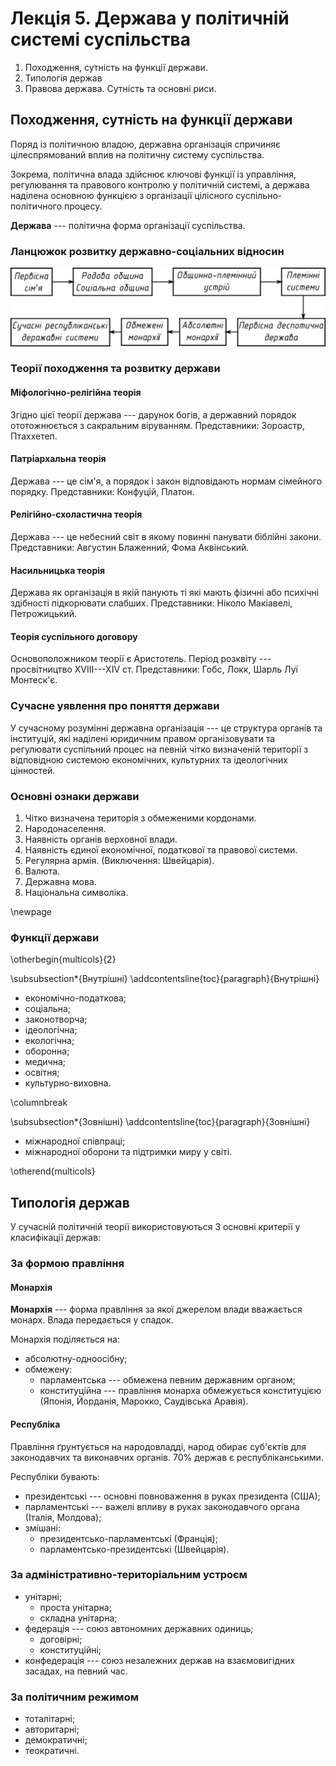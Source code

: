 # Лекція 5. Держава у політичній системі суспільства

1. Походження, сутність на функції держави.
2. Типологія держав
3. Правова держава. Сутність та основні риси.

## Походження, сутність на функції держави

Поряд із політичною владою, державна організація спричиняє цілеспрямований вплив на політичну
систему суспільства.

Зокрема, політична влада здійснює ключові функції із управління, регулювання та правового контролю у
політичній системі, а держава наділена основною функцією з організації цілісного
суспільно-політичного процесу.

__Держава__ --- політична форма організації суспільства.

### Ланцюжок розвитку державно-соціальних відносин

![Ланцюжок розвитку державно-соціальних відносин](images/lec5_1.png)

### Теорії походження та розвитку держави

#### Міфологічно-релігійна теорія

Згідно цієї теорії держава --- дарунок богів, а державний порядок ототожнюється з сакральним
віруванням. Представники: Зороастр, Птаххетеп.

#### Патріархальна теорія

Держава --- це сім'я, а порядок і закон відповідають нормам сімейного порядку. Представники:
Конфуцій, Платон.

#### Релігійно-схоластична теорія

Держава --- це небесний світ в якому повинні панувати біблійні закони. Представники: Августин
Блаженний, Фома Аквінський.

#### Насильницька теорія

Держава як організація в якій панують ті які мають фізичні або психічні здібності підкорювати
слабших. Представники: Ніколо Макіавелі, Петрожицький.

#### Теорія суспільного договору

Основоположником теорії є Аристотель. Період розквіту --- просвітництво ХVIII---XIV ст.
Представники: Гобс, Локк, Шарль Луї Монтеск'є.

### Сучасне уявлення про поняття держави

У сучасному розумінні державна організація --- це структура органів та інституцій, які наділені
юридичним правом організовувати та регулювати суспільний процес на певній чітко визначеній території
з відповідною системою економічних, культурних та ідеологічних цінностей.

### Основні ознаки держави

1. Чітко визначена територія з обмеженими кордонами.
2. Народонаселення.
3. Наявність органів верховної влади.
4. Наявність єдиної економічної, податкової та правової системи.
5. Регулярна армія. (Виключення: Швейцарія).
6. Валюта.
7. Державна мова.
8. Національна символіка.

\newpage

### Функції держави

\otherbegin{multicols}{2}

\subsubsection*{Внутрішні}
\addcontentsline{toc}{paragraph}{Внутрішні}

- економічно-податкова;
- соціальна;
- законотворча;
- ідеологічна;
- екологічна;
- оборонна;
- медична;
- освітня;
- культурно-виховна.

\columnbreak 

\subsubsection*{Зовнішні}
\addcontentsline{toc}{paragraph}{Зовнішні}

- міжнародної співпраці;
- міжнародної оборони та підтримки миру у світі.

\otherend{multicols}

## Типологія держав

У сучасній політичній теорії використовуються 3 основні критерії у класифікації держав:

### За формою правління

#### Монархія

__Монархія__ --- форма правління за якої джерелом влади вважається монарх. Влада передається у спадок.

Монархія поділяється на:

- абсолютну-одноосібну;
- обмежену:
    + парламентська --- обмежена певним державним органом;
	+ конституційна --- правління монарха обмежується конституцією (Японія, Йорданія, Марокко,
      Саудівська Аравія).

#### Республіка

Правління ґрунтується на народовладді, народ обирає суб'єктів для законодавчих та виконавчих
органів. 70% держав є республіканськими.

Республіки бувають:

- президентські --- основні повноваження в руках президента (США);
- парламентські --- важелі впливу в руках законодавчого органа (Італія, Молдова);
- змішані:
    + президентсько-парламентські (Франція);
	+ парламентсько-президентські (Швейцарія).

### За адміністративно-територіальним устроєм

- унітарні;
    + проста унітарна;
	+ складна унітарна;
- федерація --- союз автономних державних одиниць;
    + договірні;
	+ конституційні;
- конфедерація --- союз незалежних держав на взаємовигідних засадах, на певний час.

### За політичним режимом

- тоталітарні;
- авторитарні;
- демократичні;
- теократичні.
